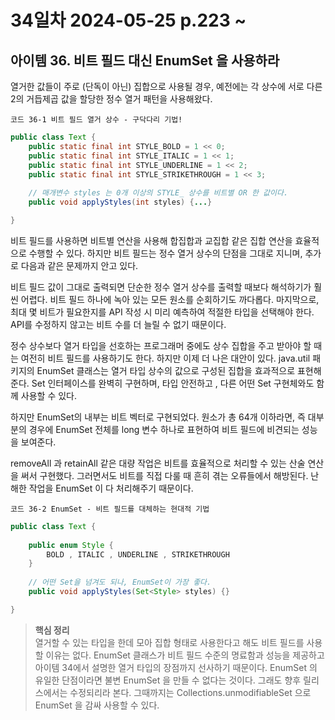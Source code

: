 # 34일차  2024-05-25 p.223 ~

## 아이템 36. 비트 필드 대신 EnumSet 을 사용하라

열거한 값들이 주로 (단독이 아닌) 집합으로 사용될 경우, 예전에는 각 상수에 서로 다른 2의 거듭제곱 값을 할당한 정수 열거 패턴을 사용해왔다.

`코드 36-1 비트 필드 열거 상수 - 구닥다리 기법!`

```java
public class Text {
    public static final int STYLE_BOLD = 1 << 0;
    public static final int STYLE_ITALIC = 1 << 1;
    public static final int STYLE_UNDERLINE = 1 << 2;
    public static final int STYLE_STRIKETHROUGH = 1 << 3;
    
    // 매개변수 styles 는 0개 이상의 STYLE_ 상수를 비트별 OR 한 값이다.
    public void applyStyles(int styles) {...}

}
```

비트 필드를 사용하면 비트별 연산을 사용해 합집합과 교집합 같은 집합 연산을 효율적으로 수행할 수 있다.
하지만 비트 필드는 정수 열거 상수의 단점을 그대로 지니며, 추가로 다음과 같은 문제까지 안고 있다.

비트 필드 값이 그대로 출력되면 단순한 정수 열거 상수를 출력할 때보다 해석하기가 훨씬 어렵다.
비트 필드 하나에 녹아 있는 모든 원소를 순회하기도 까다롭다. 마지막으로, 최대 몇 비트가 필요한지를 API 작성 시 미리 예측하여
적절한 타입을 선택해야 한다. API를 수정하지 않고는 비트 수를 더 늘릴 수 없기 때문이다.

정수 상수보다 열거 타입을 선호하는 프로그래머 중에도 상수 집합을 주고 받아야 할 때는 여전히 비트 필드를 사용하기도 한다.
하지만 이제 더 나은 대안이 있다. java.util 패키지의 EnumSet 클래스는 열거 타입 상수의 값으로 구성된 집합을
효과적으로 표현해준다. Set 인터페이스를 완벽히 구현하며, 타입 안전하고 , 다른 어떤 Set 구현체와도 함께 사용할 수 있다.

하지만 EnumSet의 내부는 비트 벡터로 구현되었다. 원소가 총 64개 이하라면, 즉 대부분의 경우에 EnumSet 전체를 long 변수 하나로
표현하여 비트 필드에 비견되는 성능을 보여준다. 

removeAll 과 retainAll 같은 대량 작업은 비트를 효율적으로 처리할 수 있는 산술 연산을 써서 구현했다. 
그러면서도 비트를 직접 다룰 때 흔히 겪는 오류들에서 해방된다. 난해한 작업을 EnumSet 이 다 처리해주기 때문이다.

`코드 36-2 EnumSet - 비트 필드를 대체하는 현대적 기법`

```java
public class Text {
    
    public enum Style {
        BOLD , ITALIC , UNDERLINE , STRIKETHROUGH 
    }
    
    // 어떤 Set을 넘겨도 되나, EnumSet이 가장 좋다.
    public void applyStyles(Set<Style> styles) {}

}

```

> **핵심 정리**
> <br/>
> 열거할 수 있는 타입을 한데 모아 집합 형태로 사용한다고 해도 비트 필드를 사용할 이유는 없다.
> EnumSet 클래스가 비트 필드 수준의 명료함과 성능을 제공하고 아이템 34에서 설명한 열거 타입의 장점까지
> 선사하기 때문이다. EnumSet 의 유일한 단점이라면 불변 EnumSet 을 만들 수 없다는 것이다.
> 그래도 향후 릴리스에서는 수정되리라 본다. 
> 그때까지는 Collections.unmodifiableSet 으로 EnumSet 을 감싸 사용할 수 있다.